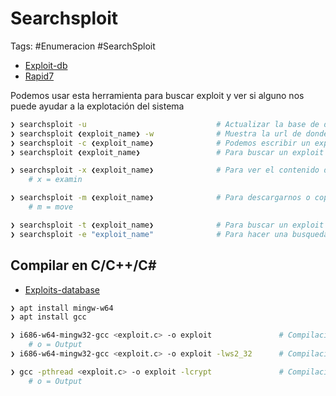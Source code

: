 # Searchsploit

Tags: #Enumeracion #SearchSploit

* [Exploit-db](https://www.exploit-db.com/)
* [Rapid7](https://www.rapid7.com/db/)

Podemos usar esta herramienta para buscar exploit y ver si alguno nos puede ayudar a la explotación del sistema

```bash
❯ searchsploit -u                             # Actualizar la base de datos 
❯ searchsploit ❮exploit_name❯ -w              # Muestra la url de donde obtiene el exploit
❯ searchsploit -c ❮exploit_name❯              # Podemos escribir un exploit con 'Case Sensitive'
❯ searchsploit ❮exploit_name❯                 # Para buscar un exploit

❯ searchsploit -x ❮exploit_name❯              # Para ver el contenido del exploit 
	# x = examin

❯ searchsploit -m ❮exploit_name❯              # Para descargarnos o copiarnos el exploit .py/.txt 
	# m = move

❯ searchsploit -t ❮exploit_name❯              # Para buscar un exploit que contenga ese titulo 
❯ searchsploit -e "exploit_name"              # Para hacer una busqueda exacta
```

## Compilar en C/C++/C\# 

* [Exploits-database](https://gitlab.com/exploit-database/exploitdb-bin-sploits/-/tree/main/bin-sploits?ref_type=heads)
```bash 
❯ apt install mingw-w64 
❯ apt install gcc

❯ i686-w64-mingw32-gcc <exploit.c> -o exploit               # Compilación para exploits Windows 64 bits desde Linux
	# o = Output
❯ i686-w64-mingw32-gcc <exploit.c> -o exploit -lws2_32      # Compilación para exploits Windows 32 bits desde Linux

❯ gcc -pthread <exploit.c> -o exploit -lcrypt               # Compilación para exploits Linux desde Linux
	# o = Output
```